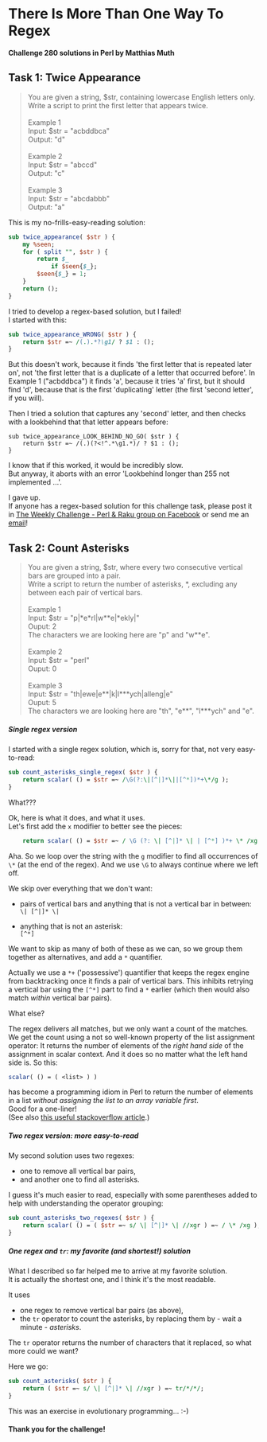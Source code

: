 # There Is More Than One Way To Regex

**Challenge 280 solutions in Perl by Matthias Muth**

## Task 1: Twice Appearance

> You are given a string, \$str, containing lowercase English letters only.<br/>
> Write a script to print the first letter that appears twice.<br/>
> <br/>
> Example 1<br/>
> Input: \$str = "acbddbca"<br/>
> Output: "d"<br/>
> <br/>
> Example 2<br/>
> Input: \$str = "abccd"<br/>
> Output: "c"<br/>
> <br/>
> Example 3<br/>
> Input: \$str = "abcdabbb"<br/>
> Output: "a"<br/>

This is my no-frills-easy-reading solution:

```perl
sub twice_appearance( $str ) {
    my %seen;
    for ( split "", $str ) {
        return $_
            if $seen{$_};
        $seen{$_} = 1;
    }
    return ();
}
```



I tried to develop a regex-based solution, but I failed!<br/>
I started with this:

```perl	
sub twice_appearance_WRONG( $str ) {
    return $str =~ /(.).*?\g1/ ? $1 : ();
}
```

But this doesn't work, because it finds 'the first letter that is repeated later on', not 'the first letter that is a duplicate of a letter that occurred before'. In Example 1 ("acbddbca") it finds 'a', because it tries 'a' first, but it should find 'd', because that is the first 'duplicating' letter (the first 'second letter', if you will).

Then I tried a solution that captures any 'second' letter, and then checks with a lookbehind that that letter appears before:

```perlin the string 
sub twice_appearance_LOOK_BEHIND_NO_GO( $str ) {
    return $str =~ /(.)(?<!^.*\g1.*)/ ? $1 : ();
}
```

I know that if this worked, it would be incredibly slow.<br/>
But anyway, it aborts with an error
'Lookbehind longer than 255 not implemented ...'.

I gave up.<br/>
If anyone has a regex-based solution for this challenge task,
please post it in
[The Weekly Challenge - Perl & Raku group on Facebook](https://www.facebook.com/groups/theweeklychallengegroup/) or send me an [email](mailto:matthias.muth@gmx.de)!



## Task 2: Count Asterisks

> You are given a string, \$str, where every two consecutive vertical bars are grouped into a pair.<br/>
> Write a script to return the number of asterisks, \*, excluding any between each pair of vertical bars.<br/>
> <br/>
> Example 1<br/>
> Input: \$str = "p|\*e\*rl|w\*\*e|\*ekly|"<br/>
> Ouput: 2<br/>
> The characters we are looking here are "p" and "w\*\*e".<br/>
> <br/>
> Example 2<br/>
> Input: \$str = "perl"<br/>
> Ouput: 0<br/>
> <br/>
> Example 3<br/>
> Input: \$str = "th|ewe|e\*\*|k|l\*\*\*ych|alleng|e"<br/>
> Ouput: 5<br/>
> The characters we are looking here are "th", "e\*\*", "l\*\*\*ych" and "e".<br/>

##### Single regex version

I started with a single regex solution, which is, sorry for that, not very easy-to-read:

```perl
sub count_asterisks_single_regex( $str ) {
    return scalar( () = $str =~ /\G(?:\|[^|]*\||[^*])*+\*/g );
}
```

What???

Ok, here is what it does, and what it uses.<br/>Let's first add the `x` modifier to better see the pieces:

```perl
    return scalar( () = $str =~ / \G (?: \| [^|]* \| | [^*] )*+ \* /xg );
```

Aha. So we loop over the string with the `g` modifier to find all occurrences of `\*` (at the end of the regex). And we use `\G` to always continue where we left off.

We skip over everything that we don't want:

- pairs of vertical bars and anything that is not a vertical bar in between:<br/>`\| [^|]* \|`

- anything that is not an asterisk:<br/>`[^*]`

We want to skip as many of both of these as we can,
so we group them together as alternatives, and add a `*` quantifier.

Actually we use a `*+` ('possessive') quantifier
that keeps the regex engine from backtracking
once it finds a pair of vertical bars.
This inhibits retrying a vertical bar using the `[^*]` part
to find a `*` earlier (which then would also match *within* vertical bar pairs).

What else?

The regex delivers all matches, but we only want a count of the matches.<br/>We get the count using a not so well-known property of the list assignment operator: It returns the number of elements of the *right hand side* of the assignment in scalar context. And it does so no matter what the left hand side is. So this:

```perl
scalar( () = ( <list> ) )
```

has become a programming idiom in Perl to return the number of elements in a list *without assigning the list to an array variable first*.<br/>Good for a one-liner!<br/>
(See also [this useful stackoverflow article](https://stackoverflow.com/questions/2225460/how-do-i-find-the-number-of-values-in-a-perl-list).)

##### Two regex version: more easy-to-read

My second solution uses two regexes:

- one to remove all vertical bar pairs,
- and another one to find all asterisks.

I guess it's much easier to read, especially with some parentheses added to help with understanding the operator grouping:

```perl
sub count_asterisks_two_regexes( $str ) {
    return scalar( () = ( $str =~ s/ \| [^|]* \| //xgr ) =~ / \* /xg );
}
```

##### One regex and `tr`: my favorite (and shortest!) solution

What I described so far helped me to arrive at my favorite solution.<br/>
It is actually the shortest one, and I think it's the most readable.

It uses

- one regex to remove vertical bar pairs (as above),
- the `tr` operator to count the asterisks, by replacing them by - wait a minute - *asterisks*.

The `tr` operator returns the number of characters that it replaced, so what more could we want?

Here we go: 

```perl
sub count_asterisks( $str ) {
    return ( $str =~ s/ \| [^|]* \| //xgr ) =~ tr/*/*/;
}
```

This was an exercise in evolutionary programming... :-)



#### **Thank you for the challenge!**

